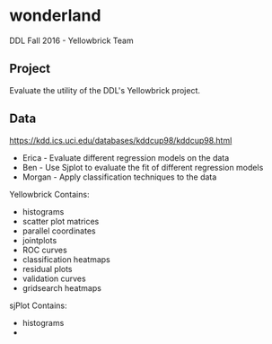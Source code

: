 # wonderland
DDL Fall 2016 - Yellowbrick Team

## Project
Evaluate the utility of the DDL's Yellowbrick project.

## Data
https://kdd.ics.uci.edu/databases/kddcup98/kddcup98.html


* Erica - Evaluate different regression models on the data
* Ben - Use Sjplot to evaluate the fit of different regression models
* Morgan - Apply classification techniques to the data


Yellowbrick Contains:
- histograms
- scatter plot matrices
- parallel coordinates
- jointplots
- ROC curves
- classification heatmaps
- residual plots
- validation curves
- gridsearch heatmaps

sjPlot Contains:
- histograms
- 